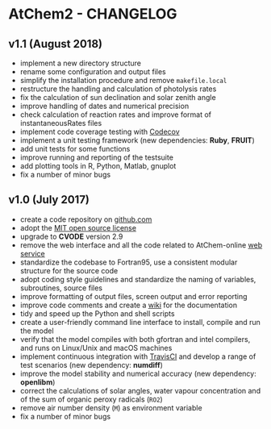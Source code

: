 # AtChem2 - CHANGELOG

## v1.1 (August 2018)

- implement a new directory structure
- rename some configuration and output files
- simplify the installation procedure and remove `makefile.local`
- restructure the handling and calculation of photolysis rates
- fix the calculation of sun declination and solar zenith angle
- improve handling of dates and numerical precision
- check calculation of reaction rates and improve format of instantaneousRates files
- implement code coverage testing with [Codecov](https://codecov.io/)
- implement a unit testing framework (new dependencies: **Ruby**, **FRUIT**)
- add unit tests for some functions
- improve running and reporting of the testsuite
- add plotting tools in R, Python, Matlab, gnuplot
- fix a number of minor bugs

## v1.0 (July 2017)

- create a code repository on [github.com](https://github.com/)
- adopt the [MIT open source license](https://opensource.org/licenses/MIT)
- upgrade to **CVODE** version 2.9
- remove the web interface and all the code related to AtChem-online [web service](https://atchem.leeds.ac.uk/)
- standardize the codebase to Fortran95, use a consistent modular structure for the source code
- adopt coding style guidelines and standardize the naming of variables, subroutines, source files
- improve formatting of output files, screen output and error reporting
- improve code comments and create a [wiki](https://github.com/AtChem/AtChem2/wiki) for the documentation
- tidy and speed up the Python and shell scripts
- create a user-friendly command line interface to install, compile and run the model
- verify that the model compiles with both gfortran and intel compilers, and runs on Linux/Unix and macOS machines
- implement continuous integration with [TravisCI](https://travis-ci.org/) and develop a range of test scenarios (new dependency: **numdiff**)
- improve the model stability and numerical accuracy (new dependency: **openlibm**)
- correct the calculations of solar angles, water vapour concentration and of the sum of organic peroxy radicals (`RO2`)
- remove air number density (`M`) as environment variable
- fix a number of minor bugs
